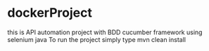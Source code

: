 # dockerProject
this is API automation project with BDD cucumber framework using selenium java
To run the project simply type 
mvn clean install
